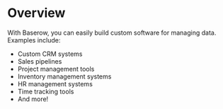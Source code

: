 # Overview

With Baserow, you can easily build custom software for managing data. Examples include:

- Custom CRM systems
- Sales pipelines
- Project management tools
- Inventory management systems
- HR management systems
- Time tracking tools
- And more!
